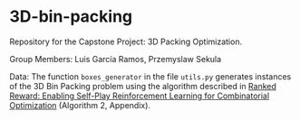 # 3D-bin-packing

Repository for the Capstone Project: 3D Packing Optimization.

Group Members: Luis García Ramos, Przemyslaw Sekula

Data: 
The function `boxes_generator` in the file `utils.py` generates instances of the 3D Bin Packing problem using the algorithm described in [Ranked Reward: Enabling Self-Play Reinforcement Learning for Combinatorial Optimization](https://arxiv.org/pdf/1807.01672.pdf) (Algorithm 2, Appendix).
